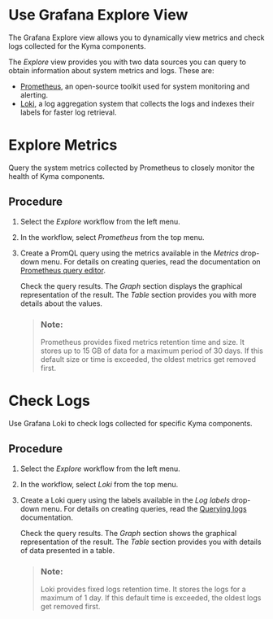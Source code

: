 <!-- loio469a37ffccf648ceb453a4a2416af497 -->

# Use Grafana Explore View

The Grafana Explore view allows you to dynamically view metrics and check logs collected for the Kyma components.

The *Explore* view provides you with two data sources you can query to obtain information about system metrics and logs. These are:

-   [Prometheus](https://prometheus.io/docs/introduction/overview/), an open-source toolkit used for system monitoring and alerting.
-   [Loki](https://grafana.com/oss/loki/), a log aggregation system that collects the logs and indexes their labels for faster log retrieval.

 <a name="loio469a37ffccf648ceb453a4a2416af497 loio58828805fce64c66a479e88904d276ac__loio58828805fce64c66a479e88904d276ac"/>

<!-- loio58828805fce64c66a479e88904d276ac -->

# Explore Metrics

Query the system metrics collected by Prometheus to closely monitor the health of Kyma components.



## Procedure

1.  Select the *Explore* workflow from the left menu.

2.  In the workflow, select *Prometheus* from the top menu.

3.  Create a PromQL query using the metrics available in the *Metrics* drop-down menu. For details on creating queries, read the documentation on [Prometheus query editor](https://grafana.com/docs/grafana/latest/features/datasources/prometheus/?src=grafana_gettingstarted#prometheus-query-editor).

    Check the query results. The *Graph* section displays the graphical representation of the result. The *Table* section provides you with more details about the values.

    > ### Note:  
    > Prometheus provides fixed metrics retention time and size. It stores up to 15 GB of data for a maximum period of 30 days. If this default size or time is exceeded, the oldest metrics get removed first.


 <a name="loio469a37ffccf648ceb453a4a2416af497 loio19f6d318499a4b64b269f31f94549a07__loio19f6d318499a4b64b269f31f94549a07"/>

<!-- loio19f6d318499a4b64b269f31f94549a07 -->

# Check Logs

Use Grafana Loki to check logs collected for specific Kyma components.



## Procedure

1.  Select the *Explore* workflow from the left menu.

2.  In the workflow, select *Loki* from the top menu.

3.  Create a Loki query using the labels available in the *Log labels* drop-down menu. For details on creating queries, read the [Querying logs](https://grafana.com/docs/grafana/latest/features/datasources/loki/?src=grafana_gettingstarted#querying-logs) documentation.

    Check the query results. The *Graph* section shows the graphical representation of the result. The *Table* section provides you with details of data presented in a table.

    > ### Note:  
    > Loki provides fixed logs retention time. It stores the logs for a maximum of 1 day. If this default time is exceeded, the oldest logs get removed first.


